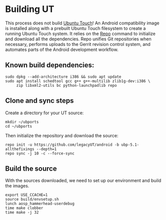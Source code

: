 # Building UT

This process does not build [Ubuntu Touch](https://ubports.com/)! An Android compatibility image is installed along 
with a prebuilt Ubuntu Touch filesystem to create a running Ubuntu Touch system. It relies on
the [Repo](https://source.android.com/setup/develop#repo) command to initialize and
download all the dependencies. Repo unifies Git repositories when necessary, performs uploads to the Gerrit revision 
control system, and automates parts of the Android development workflow.

## Known build dependencies:

```
sudo dpkg --add-architecture i386 && sudo apt update
sudo apt install schedtool gcc g++ g++-multilib zlib1g-dev:i386 \
     zip libxml2-utils bc python-launchpadlib repo
```

## Clone and sync steps

Create a directory for your UT source:

```
mkdir ~/ubports
cd ~/ubports
```

Then initialize the repository and download the source:

```
repo init -u https://github.com/legacyUT/android -b ubp-5.1-allthefixings --depth=1
repo sync -j 10 -c --force-sync
```

## Build the source

With the sources downloaded, we need to set up our environment and build the images.

```
export USE_CCACHE=1
source build/envsetup.sh
lunch aosp_hammerhead-userdebug
time make clobber
time make -j 32
```
